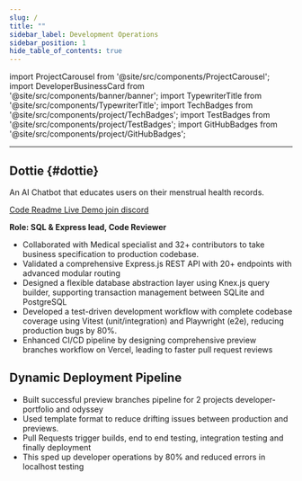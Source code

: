 ```yaml
---
slug: /
title: ""
sidebar_label: Development Operations
sidebar_position: 1
hide_table_of_contents: true
---
```


import ProjectCarousel from '@site/src/components/ProjectCarousel';
import DeveloperBusinessCard from '@site/src/components/banner/banner';
import TypewriterTitle from '@site/src/components/TypewriterTitle';
import TechBadges from '@site/src/components/project/TechBadges';
import TestBadges from '@site/src/components/project/TestBadges';
import GitHubBadges from '@site/src/components/project/GitHubBadges';

<DeveloperBusinessCard />

***

## Dottie {#dottie}

<section>

An AI Chatbot that educates users on their menstrual health records.

<a href="https://github.com/lmcrean/dottie" target="_blank" className="code-btn"><i className="fa fa-code"></i> Code </a> <a href="https://github.com/lmcrean/dottie" target="_blank" className="readme-btn"><i className="fa fa-book"></i> Readme </a> <a href="https://dottie-lmcreans-projects.vercel.app/" target="_blank" className="live-demo-btn"><i className="fa fa-play"></i> Live Demo </a><a href="https://discord.gg/FRxFFgU4cq" target="_blank" className="discord-btn"><i className="fa fa-brands fa-discord"></i> join discord </a>

<ProjectCarousel projectKey="dottie" />

**Role: SQL & Express lead, Code Reviewer**

- Collaborated with Medical specialist and 32+ contributors to take business specification to production codebase.
- Validated a comprehensive Express.js REST API with 20+ endpoints with advanced modular routing
- Designed a flexible database abstraction layer using Knex.js query builder, supporting transaction management between SQLite and PostgreSQL
- Developed a test-driven development workflow with complete codebase coverage using Vitest (unit/integration) and Playwright (e2e), reducing production bugs by 80%.
- Enhanced CI/CD pipeline by designing comprehensive preview branches workflow on Vercel, leading to faster pull request reviews

<TechBadges values="typescript,express,knex,supertest,azure,sql,azureappservices,azuresql,react,tailwindcss" />

<TestBadges tests="vitest:303,playwright:40" />

<GitHubBadges repo="lmcrean/dottie" badges="contributors-anon,stars, last-commit,created-at,commit-activity,issues,issues-closed,issues-pr,issues-pr-closed" />

</section>

## Dynamic Deployment Pipeline

<TechBadges values="csharp,typescript,yml, google cloud, firebase, github actions" />

- Built successful preview branches pipeline for 2 projects developer-portfolio and odyssey
- Used template format to reduce drifting issues between production and previews.
- Pull Requests trigger builds, end to end testing, integration testing and finally deployment 
- This sped up developer operations by 80% and reduced errors in localhost testing